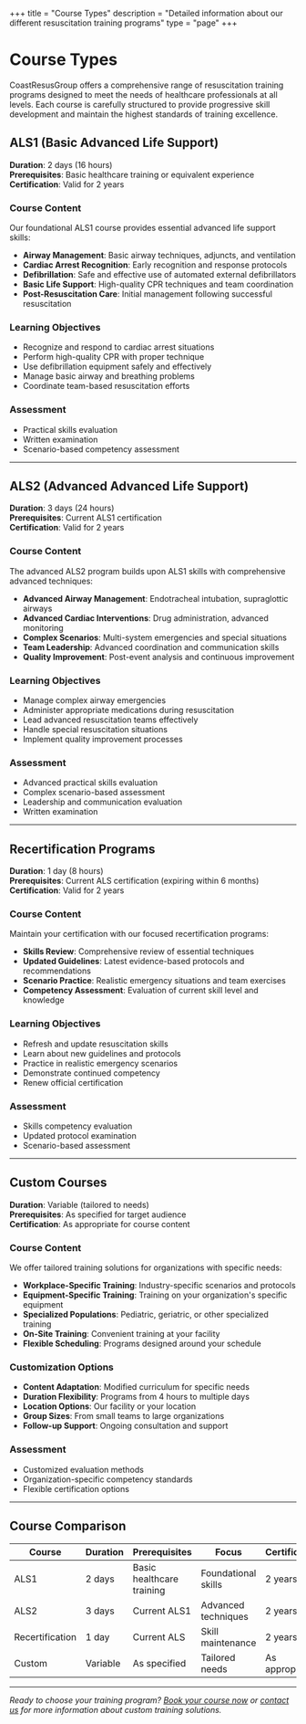 +++
title = "Course Types"
description = "Detailed information about our different resuscitation training programs"
type = "page"
+++

# Course Types

CoastResusGroup offers a comprehensive range of resuscitation training programs designed to meet the needs of healthcare professionals at all levels. Each course is carefully structured to provide progressive skill development and maintain the highest standards of training excellence.

## ALS1 (Basic Advanced Life Support)

**Duration**: 2 days (16 hours)  
**Prerequisites**: Basic healthcare training or equivalent experience  
**Certification**: Valid for 2 years

### Course Content

Our foundational ALS1 course provides essential advanced life support skills:

- **Airway Management**: Basic airway techniques, adjuncts, and ventilation
- **Cardiac Arrest Recognition**: Early recognition and response protocols
- **Defibrillation**: Safe and effective use of automated external defibrillators
- **Basic Life Support**: High-quality CPR techniques and team coordination
- **Post-Resuscitation Care**: Initial management following successful resuscitation

### Learning Objectives

- Recognize and respond to cardiac arrest situations
- Perform high-quality CPR with proper technique
- Use defibrillation equipment safely and effectively
- Manage basic airway and breathing problems
- Coordinate team-based resuscitation efforts

### Assessment

- Practical skills evaluation
- Written examination
- Scenario-based competency assessment

---

## ALS2 (Advanced Advanced Life Support)

**Duration**: 3 days (24 hours)  
**Prerequisites**: Current ALS1 certification  
**Certification**: Valid for 2 years

### Course Content

The advanced ALS2 program builds upon ALS1 skills with comprehensive advanced techniques:

- **Advanced Airway Management**: Endotracheal intubation, supraglottic airways
- **Advanced Cardiac Interventions**: Drug administration, advanced monitoring
- **Complex Scenarios**: Multi-system emergencies and special situations
- **Team Leadership**: Advanced coordination and communication skills
- **Quality Improvement**: Post-event analysis and continuous improvement

### Learning Objectives

- Manage complex airway emergencies
- Administer appropriate medications during resuscitation
- Lead advanced resuscitation teams effectively
- Handle special resuscitation situations
- Implement quality improvement processes

### Assessment

- Advanced practical skills evaluation
- Complex scenario-based assessment
- Leadership and communication evaluation
- Written examination

---

## Recertification Programs

**Duration**: 1 day (8 hours)  
**Prerequisites**: Current ALS certification (expiring within 6 months)  
**Certification**: Valid for 2 years

### Course Content

Maintain your certification with our focused recertification programs:

- **Skills Review**: Comprehensive review of essential techniques
- **Updated Guidelines**: Latest evidence-based protocols and recommendations
- **Scenario Practice**: Realistic emergency situations and team exercises
- **Competency Assessment**: Evaluation of current skill level and knowledge

### Learning Objectives

- Refresh and update resuscitation skills
- Learn about new guidelines and protocols
- Practice in realistic emergency scenarios
- Demonstrate continued competency
- Renew official certification

### Assessment

- Skills competency evaluation
- Updated protocol examination
- Scenario-based assessment

---

## Custom Courses

**Duration**: Variable (tailored to needs)  
**Prerequisites**: As specified for target audience  
**Certification**: As appropriate for course content

### Course Content

We offer tailored training solutions for organizations with specific needs:

- **Workplace-Specific Training**: Industry-specific scenarios and protocols
- **Equipment-Specific Training**: Training on your organization's specific equipment
- **Specialized Populations**: Pediatric, geriatric, or other specialized training
- **On-Site Training**: Convenient training at your facility
- **Flexible Scheduling**: Programs designed around your schedule

### Customization Options

- **Content Adaptation**: Modified curriculum for specific needs
- **Duration Flexibility**: Programs from 4 hours to multiple days
- **Location Options**: Our facility or your location
- **Group Sizes**: From small teams to large organizations
- **Follow-up Support**: Ongoing consultation and support

### Assessment

- Customized evaluation methods
- Organization-specific competency standards
- Flexible certification options

---

## Course Comparison

| Course | Duration | Prerequisites | Focus | Certification |
|--------|----------|---------------|-------|---------------|
| ALS1 | 2 days | Basic healthcare training | Foundational skills | 2 years |
| ALS2 | 3 days | Current ALS1 | Advanced techniques | 2 years |
| Recertification | 1 day | Current ALS | Skill maintenance | 2 years |
| Custom | Variable | As specified | Tailored needs | As appropriate |

---

*Ready to choose your training program? [Book your course now](/book-now/) or [contact us](/contact/) for more information about custom training solutions.*
